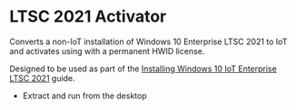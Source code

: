 # LTSC 2021 Activator
Converts a non-IoT installation of Windows 10 Enterprise LTSC 2021 to IoT and activates using with a permanent HWID license.

Designed to be used as part of the [Installing Windows 10 IoT Enterprise LTSC 2021](https://sysconf16.github.io/information/technology/guides/software/lists/installing-windows-10-iot-enterprise-ltsc-2021.html) guide.

- Extract and run from the desktop